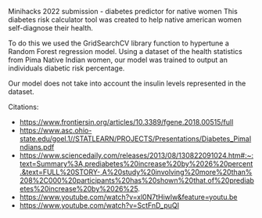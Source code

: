 Minihacks 2022 submission - diabetes predictor for native women
This diabetes risk calculator tool was created to help native american women self-diagnose their health.

To do this we used the GridSearchCV library function to hypertune a Random Forest regression model. Using a dataset of the health statistics from Pima Native Indian women, our model was trained to output an individuals diabetic risk percentage. 

Our model does not take into account the insulin levels represented in the dataset. 


Citations:
- https://www.frontiersin.org/articles/10.3389/fgene.2018.00515/full 
- https://www.asc.ohio-state.edu/goel.1//STATLEARN/PROJECTS/Presentations/Diabetes_PimaIndians.pdf
- https://www.sciencedaily.com/releases/2013/08/130822091024.htm#:~:text=Summary%3A,prediabetes%20increase%20by%2026%20percent.&text=FULL%20STORY-,A%20study%20involving%20more%20than%208%2C000%20participants%20has%20shown%20that,of%20prediabetes%20increase%20by%2026%25. 
- https://www.youtube.com/watch?v=xl0N7tHiwlw&feature=youtu.be 
- https://www.youtube.com/watch?v=SctFnD_puQI 
